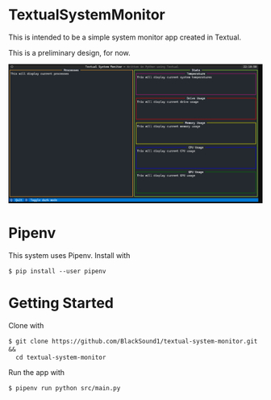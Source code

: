 # TextualSystemMonitor

This is intended to be a simple system monitor app created in Textual.

This is a preliminary design, for now.

![Preliminary design](images/img.png)

# Pipenv

This system uses Pipenv. Install with

```shell
$ pip install --user pipenv
```

# Getting Started

Clone with

```shell
$ git clone https://github.com/BlackSound1/textual-system-monitor.git &&
  cd textual-system-monitor
```

Run the app with

```shell
$ pipenv run python src/main.py
```
